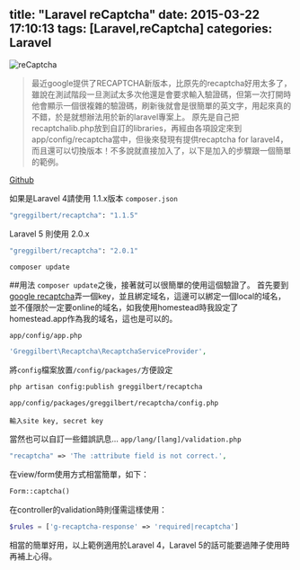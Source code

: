 title: "Laravel reCaptcha"
date: 2015-03-22 17:10:13
tags: [Laravel,reCaptcha]
categories: Laravel
---
![reCaptcha](http://i.imgur.com/xa6mIaZ.gif)
>最近google提供了RECAPTCHA新版本，比原先的recaptcha好用太多了，雖說在測試階段一旦測試太多次他還是會要求輸入驗證碼，但第一次打開時他會顯示一個很複雜的驗證碼，刷新後就會是很簡單的英文字，用起來真的不錯，於是就想辦法用於新的laravel專案上。
原先是自己把recaptchalib.php放到自訂的libraries，再經由各項設定來到app/config/recaptcha當中，但後來發現有提供recaptcha for laravel4，而且還可以切換版本！不多說就直接加入了，以下是加入的步驟跟一個簡單的範例。

[Github](https://github.com/greggilbert/recaptcha)

如果是Laravel 4請使用 1.1.x版本
`composer.json`
``` bash
"greggilbert/recaptcha": "1.1.5"
```

Laravel 5 則使用 2.0.x
``` bash
"greggilbert/recaptcha": "2.0.1"
```

``` bash
composer update
```

##用法
`composer update`之後，接著就可以很簡單的使用這個驗證了。
首先要到[google recaptcha](https://www.google.com/recaptcha/intro/index.html)弄一個key，並且綁定域名，這邊可以綁定一個local的域名，並不僅限於一定要online的域名，如我使用homestead時我設定了homestead.app作為我的域名，這也是可以的。

`app/config/app.php`
``` php
'Greggilbert\Recaptcha\RecaptchaServiceProvider',
```

將`config`檔案放置`/config/packages/`方便設定
``` bash
php artisan config:publish greggilbert/recaptcha
```
``` bash
app/config/packages/greggilbert/recaptcha/config.php
```
    輸入site key, secret key

當然也可以自訂一些錯誤訊息...
`app/lang/[lang]/validation.php`
``` php
"recaptcha" => 'The :attribute field is not correct.',
```

在view/form使用方式相當簡單，如下：
``` php
Form::captcha()
```

在controller的validation時則僅需這樣使用：
``` php
$rules = ['g-recaptcha-response' => 'required|recaptcha']
```

相當的簡單好用，以上範例適用於Laravel 4，Laravel 5的話可能要過陣子使用時再補上心得。